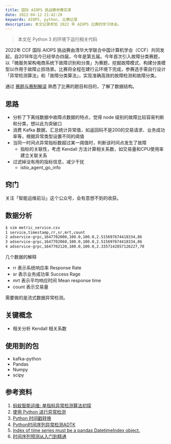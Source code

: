 ```yaml
---
title: 国际 AIOPS 挑战赛参赛实录
date: 2022-04-12 21:42:28
keywords: AIOPS, python, 比赛记录
description: 本文记录参加 2022 年 AIOPS 比赛的学习体会。
---
```


> 本文在 Python 3 的环境下运行相关代码

2022年 CCF 国际 AIOPS 挑战赛由清华大学联合中国计算机学会（CCF）共同发起，自2018年迄今已经举办四届，今年是第五届。今年首次引入故障分类赛题，以「微服务架构电商系统下故障识别和分类」为赛题，挖掘故障模式、构建分类模型以作用于故障止损场景。比赛将全程在建行云环境下完成，参赛选手需自行设计「异常检测算法」和「故障分类算法」，实现准确高效的故障检测和故障分类。

通过 [赛题与赛制解读](https://mp.weixin.qq.com/s/CIP_4qV2NCkjSNHH9MkNGA) 熟悉了比赛的题目和目的，了解了数据结构。

## 思路

* 分析了下离线数据中故障点数据的特点，觉得 node 级别的故障比较容易判断和分类，想以此为突破口
* 消费 Kafka 数据，汇总统计异常值，如返回码不是200的交易请求、业务成功率等，根据异常类型设置不同的阈值
* 当同一时间点异常指标数超过某一阈值时，判断该时间点发生了故障
  * 指标的关联性，考虑 Kendall 方法计算相关系数，如交易量和CPU使用率建立关联关系
* 过滤掉没有用的指标信息，减少干扰
  * istio_agent_go_info


## 窍门

关注「智能运维前沿」这个公众号，会有意想不到的收获。

## 数据分析

```sh
$ vim metric_service.csv
1 service,timestamp,rr,sr,mrt,count                                     
2 adservice-grpc,1647702000,100.0,100.0,2.515697674418334,86
3 adservice-grpc,1647702060,100.0,100.0,2.515697674418334,86
4 adservice-grpc,1647702120,100.0,100.0,2.3357142857126227,70
```

几个数据的解释

* rr 表示系统响应率 Response Rate
* sr 表示业务成功率 Success Rage
* mrt 表示平均响应时间 Mean response time
* count 表示交易量



需要做的是流式数据异常检测。

## 关键概念

* 相关分析 Kendall 相关系数

## 使用到的包

* kafka-python
* Pandas
* Numpy
* scipy

## 参考资料

1. [蚂蚁智能运维: 单指标异常检测算法初探](https://segmentfault.com/a/1190000023696934)
2. [使用 Python 进行异常检测](https://www.cnblogs.com/panchuangai/p/13817905.html?ivk_sa=1024320u)
1. [Python 时间戳转换](https://blog.csdn.net/weixin_39524425/article/details/110538364)
1. [Python时间序列异常检测ADTK](https://developer.51cto.com/article/654753.html)
1. [Index of time series must be a pandas DatetimeIndex object.](https://blog.csdn.net/chenxy_bwave/article/details/122327441)
1. [时间序列预测从入门到精通](https://zhuanlan.zhihu.com/p/393594761)

